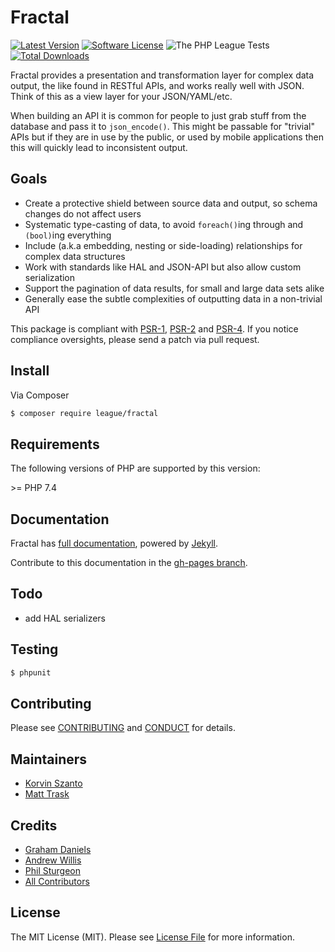 # Fractal

[![Latest Version](https://img.shields.io/github/release/thephpleague/fractal.svg?style=flat-square)](https://github.com/thephpleague/fractal/releases)
[![Software License](https://img.shields.io/badge/license-MIT-brightgreen.svg?style=flat-square)](LICENSE)
![The PHP League Tests](https://github.com/thephpleague/fractal/workflows/The%20PHP%20League%20Tests/badge.svg)
[![Total Downloads](https://img.shields.io/packagist/dt/league/fractal.svg?style=flat-square)](https://packagist.org/packages/league/fractal)

Fractal provides a presentation and transformation layer for complex data output, the like found in
RESTful APIs, and works really well with JSON. Think of this as a view layer for your JSON/YAML/etc.

When building an API it is common for people to just grab stuff from the database and pass it
to `json_encode()`. This might be passable for "trivial" APIs but if they are in use by the public,
or used by mobile applications then this will quickly lead to inconsistent output.

## Goals

* Create a protective shield between source data and output, so schema changes do not affect users
* Systematic type-casting of data, to avoid `foreach()`ing through and `(bool)`ing everything
* Include (a.k.a embedding, nesting or side-loading) relationships for complex data structures
* Work with standards like HAL and JSON-API but also allow custom serialization
* Support the pagination of data results, for small and large data sets alike
* Generally ease the subtle complexities of outputting data in a non-trivial API

This package is compliant with [PSR-1], [PSR-2] and [PSR-4]. If you notice compliance oversights,
please send a patch via pull request.

[PSR-1]: https://github.com/php-fig/fig-standards/blob/master/accepted/PSR-1-basic-coding-standard.md
[PSR-2]: https://github.com/php-fig/fig-standards/blob/master/accepted/PSR-2-coding-style-guide.md
[PSR-4]: https://github.com/php-fig/fig-standards/blob/master/accepted/PSR-4-autoloader.md


## Install

Via Composer

``` bash
$ composer require league/fractal
```

## Requirements

The following versions of PHP are supported by this version:

&gt;= PHP 7.4

## Documentation

Fractal has [full documentation](http://fractal.thephpleague.com), powered by [Jekyll](http://jekyllrb.com/).

Contribute to this documentation in the [gh-pages branch](https://github.com/thephpleague/fractal/tree/gh-pages/).

## Todo

- add HAL serializers

## Testing

``` bash
$ phpunit
```

## Contributing

Please see [CONTRIBUTING](https://github.com/thephpleague/fractal/blob/master/CONTRIBUTING.md) and [CONDUCT](https://github.com/thephpleague/fractal/blob/master/CONDUCT.md) for details.


## Maintainers

- [Korvin Szanto](https://github.com/korvinszanto)
- [Matt Trask](https://github.com/matthewtrask)

## Credits

- [Graham Daniels](https://github.com/greydnls)
- [Andrew Willis](https://github.com/willishq)
- [Phil Sturgeon](https://github.com/philsturgeon)
- [All Contributors](https://github.com/thephpleague/fractal/contributors)


## License

The MIT License (MIT). Please see [License File](https://github.com/thephpleague/fractal/blob/master/LICENSE) for more information.
